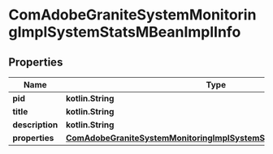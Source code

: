 
# ComAdobeGraniteSystemMonitoringImplSystemStatsMBeanImplInfo

## Properties
Name | Type | Description | Notes
------------ | ------------- | ------------- | -------------
**pid** | **kotlin.String** |  |  [optional]
**title** | **kotlin.String** |  |  [optional]
**description** | **kotlin.String** |  |  [optional]
**properties** | [**ComAdobeGraniteSystemMonitoringImplSystemStatsMBeanImplProperties**](ComAdobeGraniteSystemMonitoringImplSystemStatsMBeanImplProperties.md) |  |  [optional]



